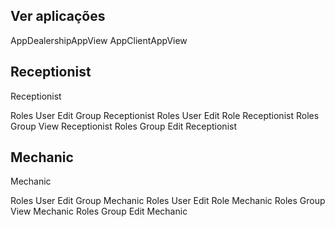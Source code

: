 ## Ver aplicações
AppDealershipAppView
AppClientAppView

## Receptionist
Receptionist

Roles User Edit Group Receptionist
Roles User Edit Role Receptionist
Roles Group View Receptionist
Roles Group Edit Receptionist

## Mechanic
Mechanic

Roles User Edit Group Mechanic
Roles User Edit Role Mechanic
Roles Group View Mechanic
Roles Group Edit Mechanic
